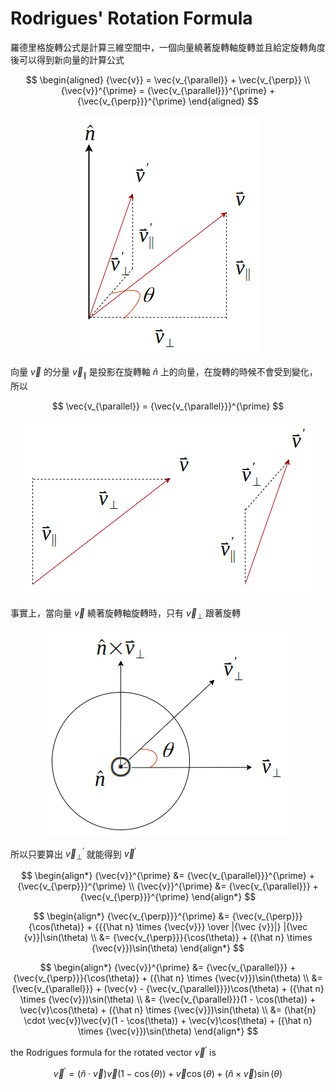 # Rodrigues' Rotation Formula
羅德里格旋轉公式是計算三維空間中，一個向量繞著旋轉軸旋轉並且給定旋轉角度後可以得到新向量的計算公式


$$
\begin{aligned}
{\vec{v}} = \vec{v_{\parallel}} + \vec{v_{\perp}} \\
{\vec{v}}^{\prime} = {\vec{v_{\parallel}}}^{\prime} + {\vec{v_{\perp}}}^{\prime}
\end{aligned}
$$

<p align="center">
<img src="image/plot1.drawio.png">
</p>

向量 $\vec{v}$ 的分量 $\vec{v}_{\parallel}$ 是投影在旋轉軸 $\hat n$ 上的向量，在旋轉的時候不會受到變化，所以

$$
\vec{v_{\parallel}} = {\vec{v_{\parallel}}}^{\prime}
$$

<p align="center">
<img src="image/plot2.drawio.png">
</p>

事實上，當向量 $\vec v$ 繞著旋轉軸旋轉時，只有 $\vec{v}_{\perp}$ 跟著旋轉

<p align="center">
<img src="image/plot3.drawio.png">
</p>

所以只要算出 ${\vec{v}_{\perp}}^{\prime}$ 就能得到 ${\vec{v}}^{\prime}$

$$
\begin{align*}
{\vec{v}}^{\prime} &= {\vec{v_{\parallel}}}^{\prime} + {\vec{v_{\perp}}}^{\prime} \\
{\vec{v}}^{\prime} &= {\vec{v_{\parallel}}} + {\vec{v_{\perp}}}^{\prime} 
\end{align*}
$$

$$
\begin{align*}
{\vec{v_{\perp}}}^{\prime} &= {\vec{v_{\perp}}}{\cos(\theta)} + {{{\hat n} \times {\vec{v}}} \over |{\vec {v}}|}
|{\vec {v}}|\sin(\theta) \\
&= {\vec{v_{\perp}}}{\cos(\theta)} + ({\hat n} \times {\vec{v}})\sin(\theta)
\end{align*}
$$

$$
\begin{align*}
{\vec{v}}^{\prime} &= {\vec{v_{\parallel}}} + {\vec{v_{\perp}}}{\cos(\theta)} + ({\hat n} \times {\vec{v}})\sin(\theta) \\
&= {\vec{v_{\parallel}}} + (\vec{v} - {\vec{v_{\parallel}}})\cos(\theta) + ({\hat n} \times {\vec{v}})\sin(\theta) \\
&= {\vec{v_{\parallel}}}(1 - \cos(\theta)) + \vec{v}\cos(\theta) + ({\hat n} \times {\vec{v}})\sin(\theta) \\
&= (\hat{n} \cdot \vec{v})\vec{v}(1 - \cos(\theta)) + \vec{v}\cos(\theta) + ({\hat n} \times {\vec{v}})\sin(\theta) 
\end{align*}
$$

the Rodrigues formula for the rotated vector $\vec{v}^{\prime}$ is 

$$
{\vec{v}}^{\prime}= (\hat{n} \cdot \vec{v})\vec{v}(1 - \cos(\theta)) + \vec{v}\cos(\theta) + ({\hat n} \times {\vec{v}})\sin(\theta) 
$$


